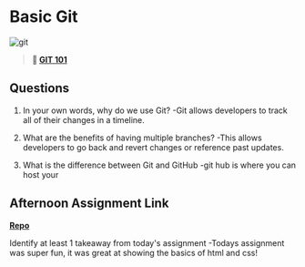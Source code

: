 # Basic Git

![git](https://git-scm.com/images/branching-illustration@2x.png)

> **📖 [GIT 101](https://codeworksacademy.com/fs-student-guide/resources/wk1/01-GIT)**

## Questions

1. In your own words, why do we use Git?
   -Git allows developers to track all of their changes in a timeline.

2. What are the benefits of having multiple branches?
   -This allows developers to go back and revert changes or reference past updates.

3. What is the difference between Git and GitHub
  -git hub is where you can host your  
## Afternoon Assignment Link

**[Repo](https://thomf.github.io/day-1/)**

Identify at least 1 takeaway from today's assignment
   -Todays assignment was super fun, it was great at showing the basics of html and css!